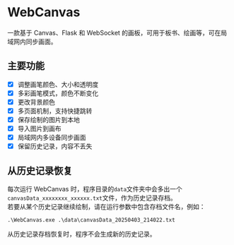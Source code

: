 # WebCanvas
一款基于 Canvas、Flask 和 WebSocket 的画板，可用于板书、绘画等，可在局域网内同步画面。
## 主要功能
- [x] 调整画笔颜色、大小和透明度
- [x] 多彩画笔模式，颜色不断变化
- [x] 更改背景颜色
- [x] 多页面机制，支持快捷跳转
- [x] 保存绘制的图片到本地
- [x] 导入图片到画布
- [x] 局域网内多设备同步画面
- [x] 保留历史记录，内容不丢失
## 从历史记录恢复
每次运行 WebCanvas 时，程序目录的`data`文件夹中会多出一个`canvasData_xxxxxxxx_xxxxxx.txt`文件，作为历史记录存档。
<br>若要从某个历史记录继续绘制，请在运行参数中包含存档文件名，例如：
```
.\WebCanvas.exe .\data\canvasData_20250403_214022.txt
```
从历史记录存档恢复时，程序不会生成新的历史记录。
